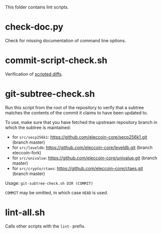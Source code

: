 This folder contains lint scripts.

check-doc.py
============
Check for missing documentation of command line options.

commit-script-check.sh
======================
Verification of [scripted diffs](/doc/developer-notes.md#scripted-diffs).

git-subtree-check.sh
====================
Run this script from the root of the repository to verify that a subtree matches the contents of
the commit it claims to have been updated to.

To use, make sure that you have fetched the upstream repository branch in which the subtree is
maintained:
* for `src/secp256k1`: https://github.com/eleccoin-core/secp256k1.git (branch master)
* for `src/leveldb`: https://github.com/eleccoin-core/leveldb.git (branch eleccoin-fork)
* for `src/univalue`: https://github.com/eleccoin-core/univalue.git (branch master)
* for `src/crypto/ctaes`: https://github.com/eleccoin-core/ctaes.git (branch master)

Usage: `git-subtree-check.sh DIR (COMMIT)`

`COMMIT` may be omitted, in which case `HEAD` is used.

lint-all.sh
===========
Calls other scripts with the `lint-` prefix.
